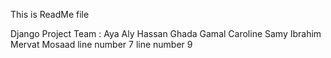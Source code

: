 This is ReadMe file

Django Project Team :
Aya Aly Hassan
Ghada Gamal
Caroline Samy Ibrahim
Mervat Mosaad
line number 7
line number 9
